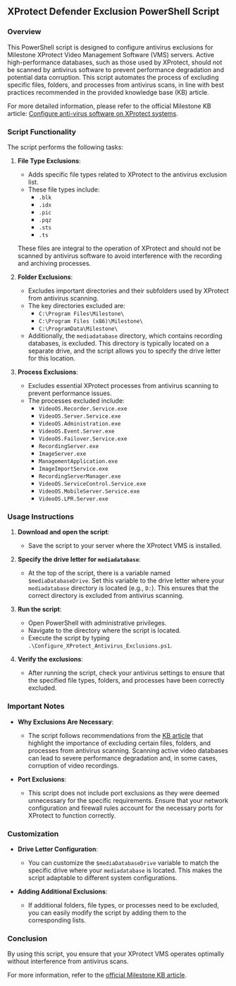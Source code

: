 ## XProtect Defender Exclusion PowerShell Script

### Overview

This PowerShell script is designed to configure antivirus exclusions for Milestone XProtect Video Management Software (VMS) servers. Active high-performance databases, such as those used by XProtect, should not be scanned by antivirus software to prevent performance degradation and potential data corruption. This script automates the process of excluding specific files, folders, and processes from antivirus scans, in line with best practices recommended in the provided knowledge base (KB) article.

For more detailed information, please refer to the official Milestone KB article: [Configure anti-virus software on XProtect systems](https://supportcommunity.milestonesys.com/s/article/Configure-anti-virus-software-on-XProtect-systems?language=en_US).

### Script Functionality

The script performs the following tasks:

1. **File Type Exclusions**:
   - Adds specific file types related to XProtect to the antivirus exclusion list.
   - These file types include:
     - `.blk`
     - `.idx`
     - `.pic`
     - `.pqz`
     - `.sts`
     - `.ts`

   These files are integral to the operation of XProtect and should not be scanned by antivirus software to avoid interference with the recording and archiving processes.

2. **Folder Exclusions**:
   - Excludes important directories and their subfolders used by XProtect from antivirus scanning.
   - The key directories excluded are:
     - `C:\Program Files\Milestone\`
     - `C:\Program Files (x86)\Milestone\`
     - `C:\ProgramData\Milestone\`
   - Additionally, the `mediadatabase` directory, which contains recording databases, is excluded. This directory is typically located on a separate drive, and the script allows you to specify the drive letter for this location.

3. **Process Exclusions**:
   - Excludes essential XProtect processes from antivirus scanning to prevent performance issues.
   - The processes excluded include:
     - `VideoOS.Recorder.Service.exe`
     - `VideoOS.Server.Service.exe`
     - `VideoOS.Administration.exe`
     - `VideoOS.Event.Server.exe`
     - `VideoOS.Failover.Service.exe`
     - `RecordingServer.exe`
     - `ImageServer.exe`
     - `ManagementApplication.exe`
     - `ImageImportService.exe`
     - `RecordingServerManager.exe`
     - `VideoOS.ServiceControl.Service.exe`
     - `VideoOS.MobileServer.Service.exe`
     - `VideoOS.LPR.Server.exe`

### Usage Instructions

1. **Download and open the script**: 
   - Save the script to your server where the XProtect VMS is installed.

2. **Specify the drive letter for `mediadatabase`**:
   - At the top of the script, there is a variable named `$mediaDatabaseDrive`. Set this variable to the drive letter where your `mediadatabase` directory is located (e.g., `D:`). This ensures that the correct directory is excluded from antivirus scanning.

3. **Run the script**:
   - Open PowerShell with administrative privileges.
   - Navigate to the directory where the script is located.
   - Execute the script by typing `.\Configure_XProtect_Antivirus_Exclusions.ps1`.

4. **Verify the exclusions**:
   - After running the script, check your antivirus settings to ensure that the specified file types, folders, and processes have been correctly excluded.

### Important Notes

- **Why Exclusions Are Necessary**: 
   - The script follows recommendations from the [KB article](https://supportcommunity.milestonesys.com/s/article/Configure-anti-virus-software-on-XProtect-systems?language=en_US) that highlight the importance of excluding certain files, folders, and processes from antivirus scanning. Scanning active video databases can lead to severe performance degradation and, in some cases, corruption of video recordings.

- **Port Exclusions**: 
   - This script does not include port exclusions as they were deemed unnecessary for the specific requirements. Ensure that your network configuration and firewall rules account for the necessary ports for XProtect to function correctly.

### Customization

- **Drive Letter Configuration**:
   - You can customize the `$mediaDatabaseDrive` variable to match the specific drive where your `mediadatabase` is located. This makes the script adaptable to different system configurations.

- **Adding Additional Exclusions**:
   - If additional folders, file types, or processes need to be excluded, you can easily modify the script by adding them to the corresponding lists.

### Conclusion

By using this script, you ensure that your XProtect VMS operates optimally without interference from antivirus scans.

For more information, refer to the [official Milestone KB article](https://supportcommunity.milestonesys.com/s/article/Configure-anti-virus-software-on-XProtect-systems?language=en_US).
